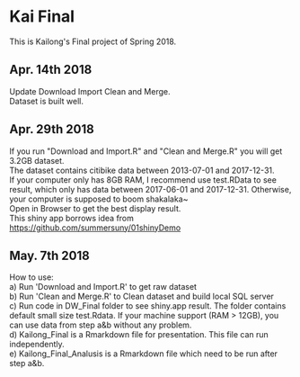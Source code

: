 # Kai Final
This is Kailong's Final project of Spring 2018.  

## Apr. 14th 2018  
Update Download Import Clean and Merge.  
Dataset is built well.  

## Apr. 29th 2018  
If you run "Download and Import.R" and "Clean and Merge.R" you will get 3.2GB dataset.  
The dataset contains citibike data between 2013-07-01 and 2017-12-31.  
If your computer only has 8GB RAM, I recommend use test.RData to see result, which only has data between 
2017-06-01 and 2017-12-31. Otherwise, your computer is supposed to boom shakalaka~  
Open in Browser to get the best display result.  
This shiny app borrows idea from https://github.com/summersuny/01shinyDemo  

## May. 7th 2018  
How to use:  
a) Run 'Download and Import.R' to get raw dataset  
b) Run 'Clean and Merge.R' to Clean dataset and build local SQL server  
c) Run code in DW_Final folder to see shiny.app result. The folder contains default small size test.Rdata. 
If your machine support (RAM > 12GB), you can use data from step a&b without any problem.     
d) Kailong_Final is a Rmarkdown file for presentation. This file can run independently.  
e) Kailong_Final_Analusis is a Rmarkdown file which need to be run after step a&b.  